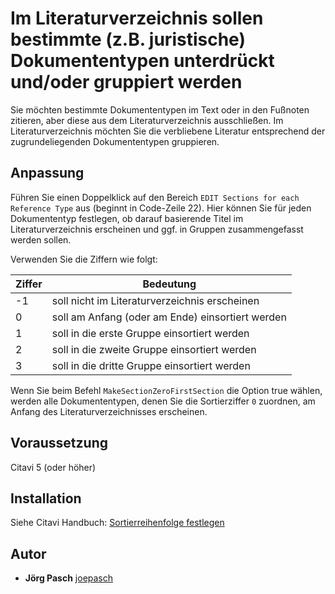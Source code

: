 # Im Literaturverzeichnis sollen bestimmte (z.B. juristische) Dokumententypen unterdrückt und/oder gruppiert werden

Sie möchten bestimmte Dokumententypen im Text oder in den Fußnoten zitieren, aber diese aus dem Literaturverzeichnis ausschließen. Im Literaturverzeichnis möchten Sie die verbliebene Literatur entsprechend der zugrundeliegenden Dokumententypen gruppieren.

## Anpassung
Führen Sie einen Doppelklick auf den Bereich `EDIT Sections for each Reference Type` aus (beginnt in Code-Zeile 22). Hier können Sie für jeden Dokumententyp festlegen, ob darauf basierende Titel im Literaturverzeichnis erscheinen und ggf. in Gruppen zusammengefasst werden sollen.

Verwenden Sie die Ziffern wie folgt:

Ziffer | Bedeutung
-------- | --------
-1 | soll nicht im Literaturverzeichnis erscheinen
0 | soll am Anfang (oder am Ende) einsortiert werden
1 | soll in die erste Gruppe einsortiert werden
2 | soll in die zweite Gruppe einsortiert werden
3 | soll in die dritte Gruppe einsortiert werden
 
Wenn Sie beim Befehl `MakeSectionZeroFirstSection` die Option true wählen, werden alle Dokumententypen, denen Sie die Sortierziffer `0` zuordnen, am Anfang des Literaturverzeichnisses erscheinen.

## Voraussetzung
Citavi 5 (oder höher)

## Installation
Siehe Citavi Handbuch: [Sortierreihenfolge festlegen](https://www1.citavi.com/sub/manual6/de/index.html?cse_sorting_the_bibliography.html)

## Autor

* **Jörg Pasch** [joepasch](https://github.com/joepasch)
